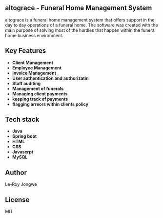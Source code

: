 ## altograce - Funeral Home Management System

altograce is a funeral home management system that offers support in
the day to day operations of a funeral home. The software was created with 
the main purpose of solving most of the hurdles that happen within the 
funeral home business environment.

## Key Features

* **Client Management**
* **Employee Management**
* **Invoice Management**
* **User authentication and authorizatin**
* **Staff auditing**
* **Management of funerals**
* **Managing client payments**
* **keeping track of payments**
* **flagging arreors within clients policy**

## Tech stack
* **Java**
* **Spring boot**
* **HTML**
* **CSS**
* **Javascrpt**
* **MySQL**

## Author
Le-Roy Jongwe

## License
MIT
